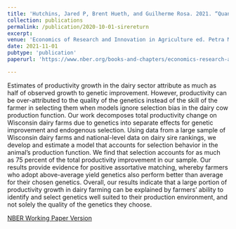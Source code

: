 ```yaml
---
title: 'Hutchins, Jared P, Brent Hueth, and Guilherme Rosa. 2021. “Quantifying Heterogeneous Returns to Genetic Selection: Evidence from Wisconsin Dairies.” *Economics of Research and Innovation in Agriculture* ed. Petra Moser (Chicago: University of Chicago Press, 2021)'
collection: publications
permalink: /publication/2020-10-01-sirereturn
excerpt: 
venue: 'Economics of Research and Innovation in Agriculture ed. Petra Moser (Chicago: University of Chicago Press, 2021)'
date: 2021-11-01
pubtype: 'publication'
paperurl: 'https://www.nber.org/books-and-chapters/economics-research-and-innovation-agriculture/quantifying-heterogeneous-returns-genetic-selection-evidence-wisconsin-dairies'

---
```


Estimates of productivity growth in the dairy sector attribute as much as half of observed growth to genetic improvement. However, productivity can be over-attributed to the quality of the genetics instead of the skill of the farmer in selecting them when models ignore selection bias in the dairy cow production function. Our work decomposes total productivity change on Wisconsin dairy farms due to genetics into separate effects for genetic improvement and endogenous selection. Using data from a large sample of Wisconsin dairy farms and national-level data on dairy sire rankings, we develop and estimate a model that accounts for selection behavior in the animal’s production function. We find that selection accounts for as much as 75 percent of the total productivity improvement in our sample. Our results provide evidence for positive assortative matching, whereby farmers who adopt above-average yield genetics also perform better than average for their chosen genetics. Overall, our results indicate that a large portion of productivity growth in dairy farming can be explained by farmers’ ability to identify and select genetics well suited to their production environment, and not solely the quality of the genetics they choose. 

[NBER Working Paper Version](https://www.nber.org/papers/w26417)